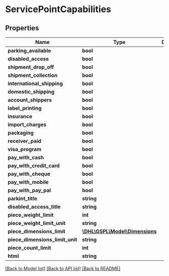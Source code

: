 # ServicePointCapabilities

## Properties
Name | Type | Description | Notes
------------ | ------------- | ------------- | -------------
**parking_available** | **bool** |  | [optional] 
**disabled_access** | **bool** |  | [optional] 
**shipment_drop_off** | **bool** |  | [optional] 
**shipment_collection** | **bool** |  | [optional] 
**international_shipping** | **bool** |  | [optional] 
**domestic_shipping** | **bool** |  | [optional] 
**account_shippers** | **bool** |  | [optional] 
**label_printing** | **bool** |  | [optional] 
**insurance** | **bool** |  | [optional] 
**import_charges** | **bool** |  | [optional] 
**packaging** | **bool** |  | [optional] 
**receiver_paid** | **bool** |  | [optional] 
**visa_program** | **bool** |  | [optional] 
**pay_with_cash** | **bool** |  | [optional] 
**pay_with_credit_card** | **bool** |  | [optional] 
**pay_with_cheque** | **bool** |  | [optional] 
**pay_with_mobile** | **bool** |  | [optional] 
**pay_with_pay_pal** | **bool** |  | [optional] 
**parkint_title** | **string** |  | [optional] 
**disabled_access_title** | **string** |  | [optional] 
**piece_weight_limit** | **int** |  | [optional] 
**piece_weight_limit_unit** | **string** |  | [optional] 
**piece_dimensions_limit** | [**\DHL\GSPL\Model\Dimensions**](Dimensions.md) |  | [optional] 
**piece_dimensions_limit_unit** | **string** |  | [optional] 
**piece_count_limit** | **int** |  | [optional] 
**html** | **string** |  | [optional] 

[[Back to Model list]](../README.md#documentation-for-models) [[Back to API list]](../README.md#documentation-for-api-endpoints) [[Back to README]](../README.md)


